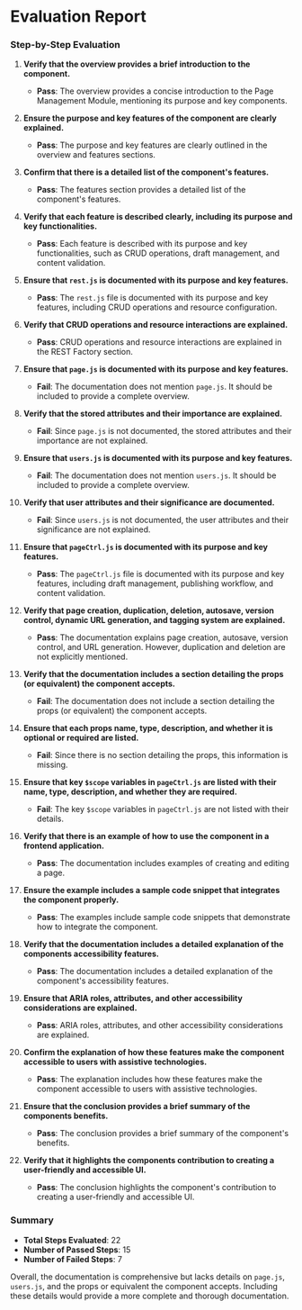 # Evaluation Report

### Step-by-Step Evaluation

1. **Verify that the overview provides a brief introduction to the component.**
   - **Pass**: The overview provides a concise introduction to the Page Management Module, mentioning its purpose and key components.

2. **Ensure the purpose and key features of the component are clearly explained.**
   - **Pass**: The purpose and key features are clearly outlined in the overview and features sections.

3. **Confirm that there is a detailed list of the component's features.**
   - **Pass**: The features section provides a detailed list of the component's features.

4. **Verify that each feature is described clearly, including its purpose and key functionalities.**
   - **Pass**: Each feature is described with its purpose and key functionalities, such as CRUD operations, draft management, and content validation.

5. **Ensure that `rest.js` is documented with its purpose and key features.**
   - **Pass**: The `rest.js` file is documented with its purpose and key features, including CRUD operations and resource configuration.

6. **Verify that CRUD operations and resource interactions are explained.**
   - **Pass**: CRUD operations and resource interactions are explained in the REST Factory section.

7. **Ensure that `page.js` is documented with its purpose and key features.**
   - **Fail**: The documentation does not mention `page.js`. It should be included to provide a complete overview.

8. **Verify that the stored attributes and their importance are explained.**
   - **Fail**: Since `page.js` is not documented, the stored attributes and their importance are not explained.

9. **Ensure that `users.js` is documented with its purpose and key features.**
   - **Fail**: The documentation does not mention `users.js`. It should be included to provide a complete overview.

10. **Verify that user attributes and their significance are documented.**
    - **Fail**: Since `users.js` is not documented, the user attributes and their significance are not explained.

11. **Ensure that `pageCtrl.js` is documented with its purpose and key features.**
    - **Pass**: The `pageCtrl.js` file is documented with its purpose and key features, including draft management, publishing workflow, and content validation.

12. **Verify that page creation, duplication, deletion, autosave, version control, dynamic URL generation, and tagging system are explained.**
    - **Pass**: The documentation explains page creation, autosave, version control, and URL generation. However, duplication and deletion are not explicitly mentioned.

13. **Verify that the documentation includes a section detailing the props (or equivalent) the component accepts.**
    - **Fail**: The documentation does not include a section detailing the props (or equivalent) the component accepts.

14. **Ensure that each props name, type, description, and whether it is optional or required are listed.**
    - **Fail**: Since there is no section detailing the props, this information is missing.

15. **Ensure that key `$scope` variables in `pageCtrl.js` are listed with their name, type, description, and whether they are required.**
    - **Fail**: The key `$scope` variables in `pageCtrl.js` are not listed with their details.

16. **Verify that there is an example of how to use the component in a frontend application.**
    - **Pass**: The documentation includes examples of creating and editing a page.

17. **Ensure the example includes a sample code snippet that integrates the component properly.**
    - **Pass**: The examples include sample code snippets that demonstrate how to integrate the component.

18. **Verify that the documentation includes a detailed explanation of the components accessibility features.**
    - **Pass**: The documentation includes a detailed explanation of the component's accessibility features.

19. **Ensure that ARIA roles, attributes, and other accessibility considerations are explained.**
    - **Pass**: ARIA roles, attributes, and other accessibility considerations are explained.

20. **Confirm the explanation of how these features make the component accessible to users with assistive technologies.**
    - **Pass**: The explanation includes how these features make the component accessible to users with assistive technologies.

21. **Ensure that the conclusion provides a brief summary of the components benefits.**
    - **Pass**: The conclusion provides a brief summary of the component's benefits.

22. **Verify that it highlights the components contribution to creating a user-friendly and accessible UI.**
    - **Pass**: The conclusion highlights the component's contribution to creating a user-friendly and accessible UI.

### Summary

- **Total Steps Evaluated**: 22
- **Number of Passed Steps**: 15
- **Number of Failed Steps**: 7

Overall, the documentation is comprehensive but lacks details on `page.js`, `users.js`, and the props or equivalent the component accepts. Including these details would provide a more complete and thorough documentation.
